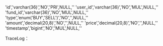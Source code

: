 'id','varchar(36)','NO','PRI',NULL,''
'user_id','varchar(36)','NO','MUL',NULL,''
'fund_id','varchar(36)','NO','MUL',NULL,''
'type','enum(\'BUY\',\'SELL\')','NO','',NULL,''
'amount','decimal(20,8)','NO','',NULL,''
'price','decimal(20,8)','NO','',NULL,''
'timestamp','bigint','NO','MUL',NULL,''

TraceLog：